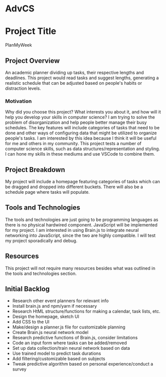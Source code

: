 # AdvCS
# Project Title
PlanMyWeek
## Project Overview
An academic planner dividing up tasks, their respective lengths and deadlines. This project would read tasks and suggest lengths, generating a realistic schedule that can be adjusted based on people's habits or distraction levels.
### Motivation
Why did you choose this project? What interests you about it, and how will it help you develop your
skills in computer science? I am trying to solve the problem of disorganization and help people better manage their busy schedules. The key features will include categories of tasks that need to be done and other ways of configuring data that might be utilized to organize people's tasks. I am interested by this idea because I think it will be useful for me and others in my community. This project tests a number of computer science skills, such as data structures/representation and styling. I can hone my skills in these mediums and use VSCode to combine them.
## Project Breakdown
My project will include a homepage featuring categories of tasks which can be dragged and dropped into different buckets. There will also be a schedule page where tasks will populate.
## Tools and Technologies
The tools and technologies are just going to be programming languages as there is no physical hardwired component. JavaScript will be implemented for my project. I am interested in using Brain.js to integrate neural networking into JavaScript, since the two are highly compatible. I will test my project sporadically and debug.
## Resources
This project will not require many resources besides what was outlined in the tools and technologies section.
## Initial Backlog
- Research other event planners for relevant info
- Install brain.js and npm/yarn if necessary
- Research HtML structure/functions for making a calendar, task lists, etc.
- Design the homepage, sketch UI
- Add CSS to the UI
- Make/design a planner.js file for customizable planning
- Create Brain.js neural network model
- Research predictive functions of Brain.js, consider limitations
- Code an input form where tasks can be added/removed
- Set up data collection/train neural network based on data
- Use trained model to predict task durations
- Add filtering/customizable based on subjects
- Tweak predictive algorithm based on personal experience/conduct a survey
